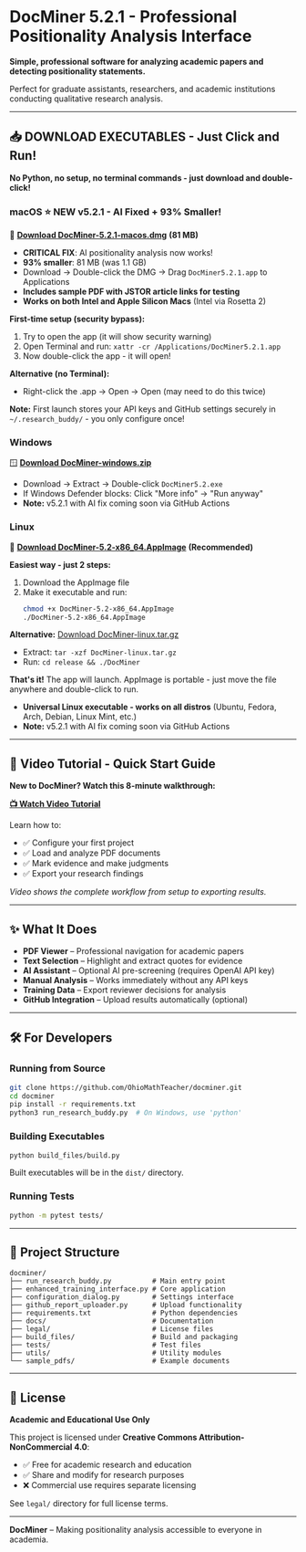 # DocMiner 5.2.1 - Professional Positionality Analysis Interface

**Simple, professional software for analyzing academic papers and detecting positionality statements.**

Perfect for graduate assistants, researchers, and academic institutions conducting qualitative research analysis.

---

## 📥 **DOWNLOAD EXECUTABLES - Just Click and Run!**

**No Python, no setup, no terminal commands - just download and double-click!**

### **macOS** ⭐ **NEW v5.2.1 - AI Fixed + 93% Smaller!**
🍎 [**Download DocMiner-5.2.1-macos.dmg**](https://github.com/OhioMathTeacher/docminer/releases/download/v5.2.1/DocMiner-5.2.1-macos.dmg) **(81 MB)**
- **CRITICAL FIX**: AI positionality analysis now works! 
- **93% smaller**: 81 MB (was 1.1 GB)
- Download → Double-click the DMG → Drag `DocMiner5.2.1.app` to Applications
- **Includes sample PDF with JSTOR article links for testing**
- **Works on both Intel and Apple Silicon Macs** (Intel via Rosetta 2)

**First-time setup (security bypass):**
1. Try to open the app (it will show security warning)
2. Open Terminal and run: `xattr -cr /Applications/DocMiner5.2.1.app`
3. Now double-click the app - it will open!

**Alternative (no Terminal):**
- Right-click the .app → Open → Open (may need to do this twice)

**Note:** First launch stores your API keys and GitHub settings securely in `~/.research_buddy/` - you only configure once!

### **Windows**  
🪟 [**Download DocMiner-windows.zip**](https://github.com/OhioMathTeacher/docminer/releases/download/v5.2/DocMiner-windows.zip)
- Download → Extract → Double-click `DocMiner5.2.exe`
- If Windows Defender blocks: Click "More info" → "Run anyway"
- **Note:** v5.2.1 with AI fix coming soon via GitHub Actions

### **Linux**
🐧 [**Download DocMiner-5.2-x86_64.AppImage**](https://github.com/OhioMathTeacher/docminer/releases/download/v5.2/DocMiner-5.2-x86_64.AppImage) **(Recommended)**

**Easiest way - just 2 steps:**
1. Download the AppImage file
2. Make it executable and run:
   ```bash
   chmod +x DocMiner-5.2-x86_64.AppImage
   ./DocMiner-5.2-x86_64.AppImage
   ```

**Alternative:** [Download DocMiner-linux.tar.gz](https://github.com/OhioMathTeacher/docminer/releases/download/v5.2/DocMiner-linux.tar.gz)
- Extract: `tar -xzf DocMiner-linux.tar.gz`
- Run: `cd release && ./DocMiner`

**That's it!** The app will launch. AppImage is portable - just move the file anywhere and double-click to run.

- **Universal Linux executable - works on all distros** (Ubuntu, Fedora, Arch, Debian, Linux Mint, etc.)
- **Note:** v5.2.1 with AI fix coming soon via GitHub Actions

---

## 🎥 **Video Tutorial - Quick Start Guide**

**New to DocMiner? Watch this 8-minute walkthrough:**

[**📺 Watch Video Tutorial**](https://youtu.be/Y3nX3kSQsXU)

Learn how to:
- ✅ Configure your first project
- ✅ Load and analyze PDF documents  
- ✅ Mark evidence and make judgments
- ✅ Export your research findings

*Video shows the complete workflow from setup to exporting results.*

---

## ✨ **What It Does**

* **PDF Viewer** – Professional navigation for academic papers
* **Text Selection** – Highlight and extract quotes for evidence
* **AI Assistant** – Optional AI pre-screening (requires OpenAI API key)
* **Manual Analysis** – Works immediately without any API keys
* **Training Data** – Export reviewer decisions for analysis
* **GitHub Integration** – Upload results automatically (optional)

---

## 🛠️ **For Developers**

### Running from Source
```bash
git clone https://github.com/OhioMathTeacher/docminer.git
cd docminer
pip install -r requirements.txt
python3 run_research_buddy.py  # On Windows, use 'python'
```

### Building Executables
```bash
python build_files/build.py
```

Built executables will be in the `dist/` directory.

### Running Tests
```bash
python -m pytest tests/
```

---

## 📁 **Project Structure**

```
docminer/
├── run_research_buddy.py          # Main entry point
├── enhanced_training_interface.py # Core application
├── configuration_dialog.py        # Settings interface  
├── github_report_uploader.py      # Upload functionality
├── requirements.txt               # Python dependencies
├── docs/                          # Documentation
├── legal/                         # License files
├── build_files/                   # Build and packaging
├── tests/                         # Test files
├── utils/                         # Utility modules
└── sample_pdfs/                   # Example documents
```
---

## 📜 **License**

**Academic and Educational Use Only**

This project is licensed under **Creative Commons Attribution-NonCommercial 4.0**:

* ✅ Free for academic research and education
* ✅ Share and modify for research purposes
* ❌ Commercial use requires separate licensing

See `legal/` directory for full license terms.

---

**DocMiner** – Making positionality analysis accessible to everyone in academia.
